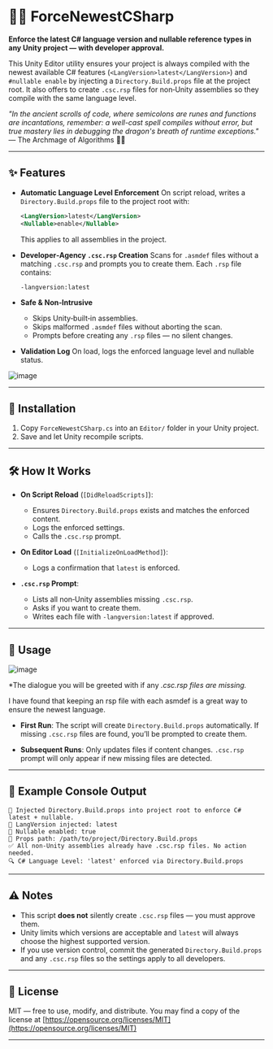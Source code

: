 # 💪🏼 ForceNewestCSharp

**Enforce the latest C# language version and nullable reference types in any Unity project — with developer approval.**

This Unity Editor utility ensures your project is always compiled with the newest available C# features (`<LangVersion>latest</LangVersion>`) and `#nullable enable` by injecting a `Directory.Build.props` file at the project root.
It also offers to create `.csc.rsp` files for non‑Unity assemblies so they compile with the same language level.

*"In the ancient scrolls of code, where semicolons are runes and functions are incantations, remember: a well-cast spell compiles without error, but true mastery lies in debugging the dragon's breath of runtime exceptions."* — The Archmage of Algorithms 🍑✨

---

## ✨ Features

- **Automatic Language Level Enforcement**
  On script reload, writes a `Directory.Build.props` file to the project root with:
  ```xml
  <LangVersion>latest</LangVersion>
  <Nullable>enable</Nullable>
  ```
  This applies to all assemblies in the project.

- **Developer‑Agency `.csc.rsp` Creation**
  Scans for `.asmdef` files without a matching `.csc.rsp` and prompts you to create them.
  Each `.rsp` file contains:
  ```
  -langversion:latest
  ```

- **Safe & Non‑Intrusive**
  - Skips Unity‑built‑in assemblies.
  - Skips malformed `.asmdef` files without aborting the scan.
  - Prompts before creating any `.rsp` files — no silent changes.

- **Validation Log**
  On load, logs the enforced language level and nullable status.

![image](https://gist.github.com/user-attachments/assets/f4878b0a-3cc2-4aae-92c0-5cb0e68e5a6c)

---

## 📂 Installation

1. Copy `ForceNewestCSharp.cs` into an `Editor/` folder in your Unity project.
2. Save and let Unity recompile scripts.

---

## 🛠 How It Works

- **On Script Reload** (`[DidReloadScripts]`):
  - Ensures `Directory.Build.props` exists and matches the enforced content.
  - Logs the enforced settings.
  - Calls the `.csc.rsp` prompt.

- **On Editor Load** (`[InitializeOnLoadMethod]`):
  - Logs a confirmation that `latest` is enforced.

- **`.csc.rsp` Prompt**:
  - Lists all non‑Unity assemblies missing `.csc.rsp`.
  - Asks if you want to create them.
  - Writes each file with `-langversion:latest` if approved.

---

## 🚦 Usage

![image](https://gist.github.com/user-attachments/assets/b43452b9-bc44-4928-8012-be5ab41a3bed)

*The dialogue you will be greeted with if any *.csc.rsp files are missing.*

I have found that keeping an rsp file with each asmdef is a great way to ensure the newest language.

- **First Run**:
  The script will create `Directory.Build.props` automatically.
  If missing `.csc.rsp` files are found, you’ll be prompted to create them.

- **Subsequent Runs**:
  Only updates files if content changes.
  `.csc.rsp` prompt will only appear if new missing files are detected.

---

## 📜 Example Console Output

```
🧙 Injected Directory.Build.props into project root to enforce C# latest + nullable.
📜 LangVersion injected: latest
📜 Nullable enabled: true
📜 Props path: /path/to/project/Directory.Build.props
✅ All non‑Unity assemblies already have .csc.rsp files. No action needed.
🔍 C# Language Level: 'latest' enforced via Directory.Build.props
```

---

## ⚠ Notes

- This script **does not** silently create `.csc.rsp` files — you must approve them.
- Unity limits which versions are acceptable and `latest` will always choose the highest supported version.
- If you use version control, commit the generated `Directory.Build.props` and any `.csc.rsp` files so the settings apply to all developers.

---

## 📄 License

MIT — free to use, modify, and distribute.
You may find a copy of the license at [https://opensource.org/licenses/MIT](https://opensource.org/licenses/MIT)

---
